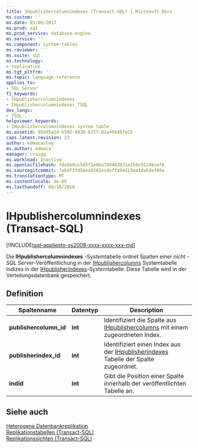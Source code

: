 ```yaml
---
title: IHpublishercolumnindexes (Transact-SQL) | Microsoft Docs
ms.custom: ''
ms.date: 03/06/2017
ms.prod: sql
ms.prod_service: database-engine
ms.service: ''
ms.component: system-tables
ms.reviewer: ''
ms.suite: sql
ms.technology:
- replication
ms.tgt_pltfrm: ''
ms.topic: language-reference
applies_to:
- SQL Server
f1_keywords:
- IHpublishercolumnindexes
- IHpublishercolumnindexes_TSQL
dev_langs:
- TSQL
helpviewer_keywords:
- IHpublishercolumnindexes system table
ms.assetid: 95b95a1d-b502-4838-825f-82a456487e25
caps.latest.revision: 23
author: edmacauley
ms.author: edmaca
manager: craigg
ms.workload: Inactive
ms.openlocfilehash: fda5b9cc5d5f1e86a780463831e358c55248cef6
ms.sourcegitcommit: 7a6df3fd5bea9282ecdeffa94d13ea1da6def80a
ms.translationtype: MT
ms.contentlocale: de-DE
ms.lasthandoff: 04/16/2018
---
```

# <a name="ihpublishercolumnindexes-transact-sql"></a>IHpublishercolumnindexes (Transact-SQL)
[!INCLUDE[tsql-appliesto-ss2008-xxxx-xxxx-xxx-md](../../includes/tsql-appliesto-ss2008-xxxx-xxxx-xxx-md.md)]

  Die **IHpublishercolumnindexes** -Systemtabelle ordnet Spalten einer nicht - SQL Server-Veröffentlichung in der [IHpublishercolumns](../../relational-databases/system-tables/ihpublishercolumns-transact-sql.md) Systemtabelle Indizes in der [IHpublisherindexes](../../relational-databases/system-tables/ihpublisherindexes-transact-sql.md)-Systemtabelle. Diese Tabelle wird in der Verteilungsdatenbank gespeichert.  
  
## <a name="definition"></a>Definition  
  
|Spaltenname|Datentyp|Description|  
|-----------------|---------------|-----------------|  
|**publishercolumn_id**|**int**|Identifiziert die Spalte aus [IHpublishercolumns](../../relational-databases/system-tables/ihpublishercolumns-transact-sql.md) mit einem zugeordneten Index.|  
|**publisherindex_id**|**int**|Identifiziert einen Index aus der [IHpublisherindexes](../../relational-databases/system-tables/ihpublisherindexes-transact-sql.md) Tabelle der Spalte zugeordnet.|  
|**indid**|**int**|Gibt die Position einer Spalte innerhalb der veröffentlichten Tabelle an.|  
  
## <a name="see-also"></a>Siehe auch  
 [Heterogene Datenbankreplikation](../../relational-databases/replication/non-sql/heterogeneous-database-replication.md)   
 [Replikationstabellen &#40;Transact-SQL&#41;](../../relational-databases/system-tables/replication-tables-transact-sql.md)   
 [Replikationssichten &#40;Transact-SQL&#41;](../../relational-databases/system-views/replication-views-transact-sql.md)  
  
  
